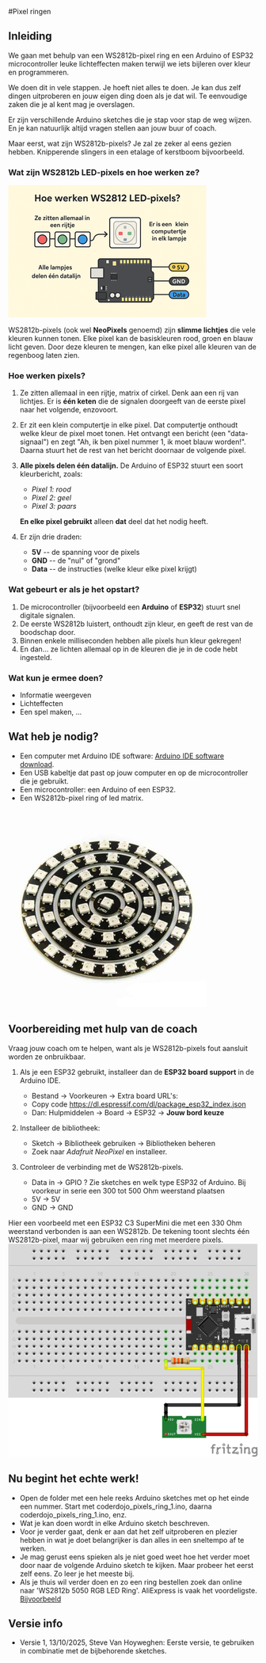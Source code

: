 #Pixel ringen
## Inleiding
We gaan met behulp van een WS2812b-pixel ring en een Arduino of ESP32 microcontroller leuke lichteffecten maken terwijl we iets bijleren over kleur en programmeren.

We doen dit in vele stappen. Je hoeft niet alles te doen. Je kan dus zelf dingen uitproberen en jouw eigen ding doen als je dat wil. Te eenvoudige zaken die je al kent mag je overslagen.

Er zijn verschillende Arduino sketches die je stap voor stap de weg wijzen. En je kan natuurlijk altijd vragen stellen aan jouw buur of coach.

Maar eerst, wat zijn WS2812b-pixels?
Je zal ze zeker al eens gezien hebben. Knipperende slingers in een etalage of kerstboom bijvoorbeeld.

### Wat zijn WS2812b LED-pixels en hoe werken ze?
![Wat zijn WS2812b LED-pixels en hoe werken ze?](./image/pixels.png  "Wat zijn WS2812b LED-pixels en hoe werken ze?")

WS2812b-pixels (ook wel **NeoPixels** genoemd) zijn **slimme lichtjes** die vele kleuren kunnen tonen. Elke pixel kan de basiskleuren rood, groen en blauw licht geven. Door deze kleuren te mengen, kan elke pixel alle kleuren van de regenboog laten zien.

### Hoe werken pixels?
1.  Ze zitten allemaal in een rijtje, matrix of cirkel. Denk aan een rij van lichtjes. Er is **één keten** die de signalen doorgeeft van de eerste pixel naar het volgende, enzovoort.

2.  Er zit een klein computertje in elke pixel.  Dat computertje onthoudt welke kleur de pixel moet tonen.  Het ontvangt een bericht (een "data-signaal") en zegt "Ah, ik ben pixel nummer 1, ik moet blauw worden!". Daarna stuurt het de rest van het bericht doornaar de volgende pixel.

3.  **Alle pixels delen één datalijn.**
    De Arduino of ESP32 stuurt een soort kleurbericht, zoals:
    - *Pixel 1: rood*
    - *Pixel 2: geel*
    - *Pixel 3: paars*

    **En elke pixel gebruikt** alleen **dat** deel dat het nodig heeft.

4.  Er zijn drie draden:

    - **5V** -- de spanning voor de pixels
    - **GND** -- de "nul" of "grond"
    - **Data** -- de instructies (welke kleur elke pixel krijgt)

### Wat gebeurt er als je het opstart?
1.  De microcontroller (bijvoorbeeld een **Arduino** of **ESP32**) stuurt snel digitale signalen.
2.  De eerste WS2812b luistert, onthoudt zijn kleur, en geeft de rest van de boodschap door.
3.  Binnen enkele milliseconden hebben alle pixels hun kleur gekregen!
4.  En dan... ze lichten allemaal op in de kleuren die je in de code hebt ingesteld.

### Wat kun je ermee doen?
- Informatie weergeven
- Lichteffecten
- Een spel maken, ...

## Wat heb je nodig?
- Een computer met Arduino IDE software: [Arduino IDE software download](https://docs.arduino.cc/software/ide/).
- Een USB kabeltje dat past op jouw computer en op de microcontroller die je gebruikt.
- Een microcontroller: een Arduino of een ESP32.
- Een WS2812b-pixel ring of led matrix.

![Pixel ringen](./image/neopixel-ring.jpg  "Pixel ringen")

## Voorbereiding met hulp van de coach
Vraag jouw coach om te helpen, want als je WS2812b-pixels fout aansluit worden ze onbruikbaar.

1.  Als je een ESP32 gebruikt, installeer dan de **ESP32 board support** in de Arduino IDE.

    - Bestand → Voorkeuren → Extra board URL's:
    - Copy code https://dl.espressif.com/dl/package_esp32_index.json
    - Dan: Hulpmiddelen → Board → ESP32 → **Jouw bord keuze**

2.  Installeer de bibliotheek:
    - Sketch → Bibliotheek gebruiken → Bibliotheken beheren
    - Zoek naar *Adafruit NeoPixel* en installeer.

3.  Controleer de verbinding met de WS2812b-pixels.
    - Data in → GPIO ? Zie sketches en welk type ESP32 of Arduino. Bij voorkeur in serie een 300 tot 500 Ohm weerstand plaatsen
    - 5V → 5V
    - GND → GND

Hier een voorbeeld met een ESP32 C3 SuperMini die met een 330 Ohm weerstand verbonden is aan een WS2812b. De tekening toont slechts één WS2812b-pixel, maar wij gebruiken een ring met meerdere pixels.
![Voorbeeld esp32 C3 SuperMini WS2812b verbinding](./image/esp32-C3-SuperMini-WS2812b-verbinding.png  "Voorbeeld esp32 C3 SuperMini WS2812b verbinding")

## Nu begint het echte werk!
- Open de folder met een hele reeks Arduino sketches met op het einde een nummer. Start met coderdojo_pixels_ring_1.ino, daarna coderdojo_pixels_ring_1.ino, enz.
- Wat je kan doen wordt in elke Arduino sketch beschreven.
- Voor je verder gaat, denk er aan dat het zelf uitproberen en plezier hebben in wat je doet belangrijker is dan alles in een sneltempo af te werken.
- Je mag gerust eens spieken als je niet goed weet hoe het verder moet door naar de volgende Arduino sketch te kijken. Maar probeer het eerst zelf eens. Zo leer je het meeste bij.
- Als je thuis wil verder doen en zo een ring bestellen zoek dan online naar 'WS2812b 5050 RGB LED Ring'. AliExpress is vaak het voordeligste. [Bijvoorbeeld](https://nl.aliexpress.com/item/1005008094797562.html?spm=a2g0o.order_detail.order_detail_item.4.7e0cf19c5uhcdi&gatewayAdapt=glo2nld)


## Versie info
- Versie 1, 13/10/2025, Steve Van Hoyweghen: Eerste versie, te gebruiken in combinatie met de bijbehorende sketches.
